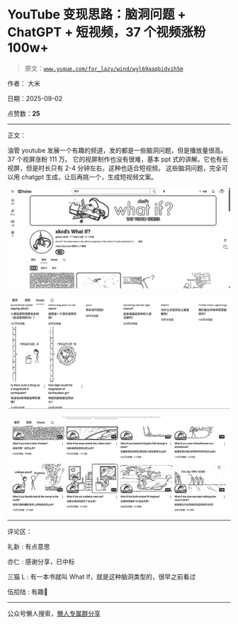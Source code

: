 # YouTube 变现思路：脑洞问题 + ChatGPT + 短视频，37 个视频涨粉 100w+

> 原文：[`www.yuque.com/for_lazy/wind/wyl69aaqbidvih5m`](https://www.yuque.com/for_lazy/wind/wyl69aaqbidvih5m)

作者： 大米

日期：2025-09-02

点赞数：**25**

* * *

正文：

油管 youtube 发展一个有趣的频道，发的都是一些脑洞问题，但是播放量很高。37 个视屏涨粉 111 万。
它的视屏制作也没有很难，基本 ppt 式的讲解。它也有长视屏，但是时长只有 2-4 分钟左右，这种也适合短视频。
这些脑洞问题，完全可以用 chatgpt 生成，让后再挑一个，生成短视频文案。

![](img/2d52b66adc47968e1480c6fc392c0bc7.png "None")

![](img/0fc752221af3d4588f49557b47b3b528.png "None")

![](img/b34276f76ebf73287af07295971fe8b2.png "None")

* * *

评论区：

礼新 : 有点意思

亦仁 : 感谢分享，已中标

三猫 L : 有一本书就叫 What If，就是这种脑洞类型的，很早之前看过

伍拾陆 : 有趣🤗

* * *

公众号懒人搜索，[懒人专属群分享](https://lazybook.fun/#/blog/group)